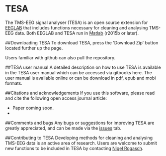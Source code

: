 # TESA
The TMS-EEG signal analyser (TESA) is an open source extension for [EEGLAB](http://sccn.ucsd.edu/eeglab/) that includes functions necessary for cleaning and analysing TMS-EEG data. Both EEGLAB and TESA run in [Matlab](http://au.mathworks.com/) (r2015b or later). 

##Downloading TESA
To download TESA, press the 'Download Zip' button located further up the page.

Users familiar with github can also pull the repository.

##TESA user manual
A detailed description on how to use TESA is available in the TESA user manual which can be accessed via gitbooks here. The user manual is available online or can be download in pdf, epub and mobi formats. 

##Citations and acknowledgements
If you use this software, please read and cite the following open access journal article:
* Paper coming soon.
* 

##Comments and bugs
Any bugs or suggestions for improving TESA are greatly appreciated, and can be made via the [issues](https://github.com/BMHLab/TESA/issues) tab.

##Contributing to TESA
Developing methods for cleaning and analysing TMS-EEG data is an active area of research. Users are welcome to submit new functions to be included in TESA by contacting [Nigel Rogasch](nigel.rogasch@gmail.com).
